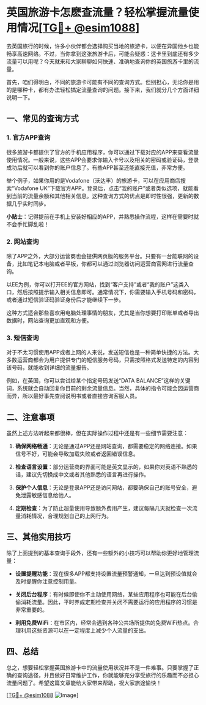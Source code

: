 # 英国旅游卡怎麽查流量？轻松掌握流量使用情况[[TG💪+ @esim1088](https://t.me/s/esim1088)]

去英国旅行的时候，许多小伙伴都会选择购买当地的旅游卡，以便在异国他乡也能畅享高速网络。不过，当你拿到这张旅游卡后，可能会疑惑：这卡里到底还有多少流量可以用呢？今天就来和大家聊聊如何快速、准确地查询你的英国旅游卡里的流量。

首先，咱们得明白，不同的旅游卡可能有不同的查询方式。但别担心，无论你是用的是哪种卡，都有办法轻松搞定流量查询的问题。接下来，我们就分几个方面详细说明一下。

## 一、常见的查询方式

### 1. 官方APP查询

很多旅游卡都提供了官方的手机应用程序，你可以通过下载对应的APP来查看流量使用情况。一般来说，这些APP会要求你输入卡号以及相关的密码或验证码，登录成功后就可以看到你的账户信息了。有些APP甚至还能直接充值，非常方便。

举个例子，如果你用的是Vodafone（沃达丰）的旅游卡，可以在应用商店搜索“Vodafone UK”下载官方APP。登录后，点击“我的账户”或者类似选项，就能看到当前的流量余额和其他相关信息。这种查询方式的优点是即时性很强，更新的数据几乎实时同步。

**小贴士**：记得提前在手机上安装好相应的APP，并熟悉操作流程，这样在需要时就不会手忙脚乱啦！

### 2. 网站查询

除了APP之外，大部分运营商也会提供网页版的服务平台。只要有一台能联网的设备，比如笔记本电脑或者平板，你都可以通过浏览器访问运营商官网进行流量查询。

以EE为例，你可以打开EE的官方网站，找到“客户支持”或者“我的账户”这类入口，然后按照提示输入相关信息即可。通常情况下，你需要输入手机号码和密码，或者通过短信验证码验证身份后才能继续下一步。

这种方式适合那些喜欢用电脑处理事情的朋友，尤其是当你想要打印账单或者导出数据时，网站查询更加直观和方便。

### 3. 短信查询

对于不太习惯使用APP或者上网的人来说，发送短信也是一种简单快捷的方法。大多数运营商都会为用户提供专门的短信服务号码，只需按照格式发送特定的内容到该号码，就能收到详细的流量报告。

例如，在英国，你可以尝试给某个指定号码发送“DATA BALANCE”这样的关键词，系统就会自动回复你目前的剩余流量信息。当然，具体的指令可能会因运营商而异，所以最好事先查阅说明书或者直接咨询客服人员。

## 二、注意事项

虽然上述方法听起来都很棒，但在实际操作过程中还是有一些细节需要注意：

1. **确保网络畅通**：无论是通过APP还是网站查询，都需要稳定的网络连接。如果信号不好，可能会导致加载失败或者返回错误信息。
   
2. **检查语言设置**：部分运营商的界面可能是英文显示的，如果你对英语不熟悉的话，建议先切换成中文或者其他熟悉的语言再进行操作。

3. **保护个人信息**：无论是登录APP还是访问网站，都要确保自己的账号安全，避免泄露敏感信息给他人。

4. **定期检查**：为了防止超量使用导致额外费用产生，建议每隔几天就检查一次流量消耗情况，合理规划自己的上网行为。

## 三、其他实用技巧

除了上面提到的基本查询手段外，还有一些额外的小技巧可以帮助你更好地管理流量：

- **设置提醒功能**：现在很多APP都支持设置流量预警通知，一旦达到预设值就会及时提醒你注意控制用量。
  
- **关闭后台程序**：有时候即使你不主动使用网络，某些应用程序也可能在后台偷偷消耗流量。因此，平时养成定期检查并关闭不需要运行的应用程序的习惯是非常重要的。

- **利用免费WiFi**：在市区内，经常会遇到各种公共场所提供的免费WiFi热点。合理利用这些资源可以在一定程度上减少个人流量的支出。

## 四、总结

总之，想要轻松掌握英国旅游卡中的流量使用状况并不是一件难事。只要掌握了正确的查询途径，并且做好日常维护工作，你就能够充分享受旅行的乐趣而不必担心流量问题了。希望这篇文章能给大家带来帮助，祝大家旅途愉快！

[[TG💪+ @esim1088](https://t.me/s/esim1088) ![Image](https://i.postimg.cc/4NQfJmqS/Snipaste-2025-05-13-00-14-12.png)]